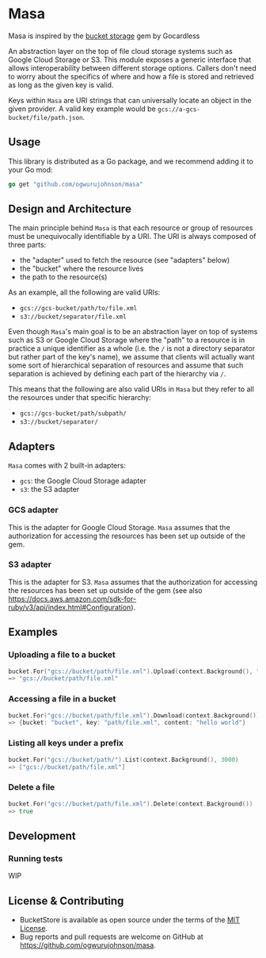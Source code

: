 # Masa

Masa is inspired by the [bucket storage](https://github.com/gocardless/bucket-store) gem by Gocardless 

An abstraction layer on the top of file cloud storage systems such as Google Cloud
Storage or S3. This module exposes a generic interface that allows interoperability
between different storage options. Callers don't need to worry about the specifics
of where and how a file is stored and retrieved as long as the given key is valid.

Keys within `Masa` are URI strings that can universally locate an object
in the given provider. A valid key example would be
`gcs://a-gcs-bucket/file/path.json`.

## Usage
This library is distributed as a Go package, and we recommend adding it to your Go mod:

```go
go get "github.com/ogwurujohnson/masa"
```

## Design and Architecture
The main principle behind `Masa` is that each resource or group of resources must
be unequivocally identifiable by a URI. The URI is always composed of three parts:

- the "adapter" used to fetch the resource (see "adapters" below)
- the "bucket" where the resource lives
- the path to the resource(s)

As an example, all the following are valid URIs:

- `gcs://gcs-bucket/path/to/file.xml`
- `s3://bucket/separator/file.xml`

Even though `Masa`'s main goal is to be an abstraction layer on top of systems such
as S3 or Google Cloud Storage where the "path" to a resource is in practice a unique
identifier as a whole (i.e. the `/` is not a directory separator but rather part of the
key's name), we assume that clients will actually want some sort of hierarchical
separation of resources and assume that such separation is achieved by defining each
part of the hierarchy via `/`.

This means that the following are also valid URIs in `Masa` but they refer to
all the resources under that specific hierarchy:

- `gcs://gcs-bucket/path/subpath/`
- `s3://bucket/separator/`


## Adapters

`Masa` comes with 2 built-in adapters:

- `gcs`: the Google Cloud Storage adapter
- `s3`: the S3 adapter

### GCS adapter
This is the adapter for Google Cloud Storage. `Masa` assumes that the  authorization
for accessing the resources has been set up outside of the gem.

### S3 adapter
This is the adapter for S3. `Masa` assumes that the authorization for accessing
the resources has been set up outside of the gem (see also
https://docs.aws.amazon.com/sdk-for-ruby/v3/api/index.html#Configuration).


## Examples

### Uploading a file to a bucket
```go
bucket.For("gcs://bucket/path/file.xml").Upload(context.Background(), "hello world")
=> "gcs://bucket/path/file.xml"
```

### Accessing a file in a bucket
```go
bucket.For("gcs://bucket/path/file.xml").Download(context.Background())
=> {bucket: "bucket", key: "path/file.xml", content: "hello world"}
```

### Listing all keys under a prefix
```go
bucket.For("gcs://bucket/path/").List(context.Background(), 3000)
=> ["gcs://bucket/path/file.xml"]
```

### Delete a file
```go
bucket.For("gcs://bucket/path/file.xml").Delete(context.Background())
=> true
```

## Development

### Running tests
WIP

## License & Contributing

* BucketStore is available as open source under the terms of the [MIT License](http://opensource.org/licenses/MIT).
* Bug reports and pull requests are welcome on GitHub at https://github.com/ogwurujohnson/masa.
